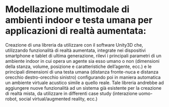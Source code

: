 
# Modellazione multimodale di ambienti indoor e testa umana per applicazioni di realtà aumentata:
Creazione di una libreria da utilizzare con il software Unity3D che, utilizzando funzionalità di realtà aumentata, integrate nei dispositivi smartphone e tablet di ultima generazione, rilevi i principali parametri di un ambiente indoor in cui opera un agente sia esso umano o non (dimensioni della stanza, volume, posizione e caratteristiche dell’agente, ecc.) e le principali dimensioni di una testa umana (distanza fronte-nuca e distanza orecchio destro-orecchio sinistro) configurando poi in maniera automatica un ambiente virtuale acustico simile a quello reale. Tale libreria andrebbe ad aggiungere nuove funzionalità ad un sistema già esistente per la creazione di realtà mista, da utilizzare in differenti case study (interazione uomo-robot, social virtual/augmented reality, ecc.) 
